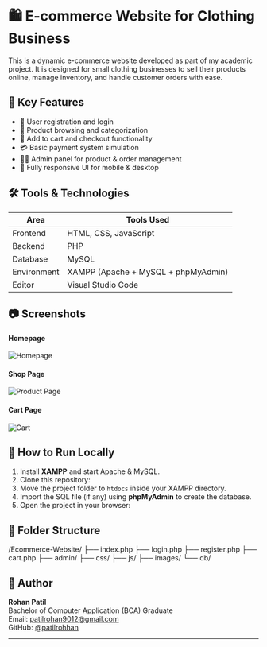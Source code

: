 # 🛍️ E-commerce Website for Clothing Business

This is a dynamic e-commerce website developed as part of my academic project. It is designed for small clothing businesses to sell their products online, manage inventory, and handle customer orders with ease.

## 🔑 Key Features

- 🛒 User registration and login
- 👕 Product browsing and categorization
- 🧺 Add to cart and checkout functionality
- 💳 Basic payment system simulation
- 🧑‍💼 Admin panel for product & order management
- 📱 Fully responsive UI for mobile & desktop

## 🛠️ Tools & Technologies

| Area        | Tools Used                              |
|-------------|------------------------------------------|
| Frontend    | HTML, CSS, JavaScript                   |
| Backend     | PHP                                     |
| Database    | MySQL                                   |
| Environment | XAMPP (Apache + MySQL + phpMyAdmin)     |
| Editor      | Visual Studio Code                      |

## 📷 Screenshots
#### Homepage
![Homepage](homepage.png)

#### Shop Page
![Product Page](product.png)

#### Cart Page
![Cart](cart.png)


## 🧪 How to Run Locally

1. Install **XAMPP** and start Apache & MySQL.
2. Clone this repository:
3. Move the project folder to `htdocs` inside your XAMPP directory.
4. Import the SQL file (if any) using **phpMyAdmin** to create the database.
5. Open the project in your browser:

## 📁 Folder Structure

/Ecommerce-Website/
├── index.php
├── login.php
├── register.php
├── cart.php
├── admin/
├── css/
├── js/
├── images/
└── db/


## 👤 Author

**Rohan Patil**  
Bachelor of Computer Application (BCA) Graduate  
Email: patilrohan9012@gmail.com  
GitHub: [@patilrohhan](https://github.com/patilrohhan)

---

